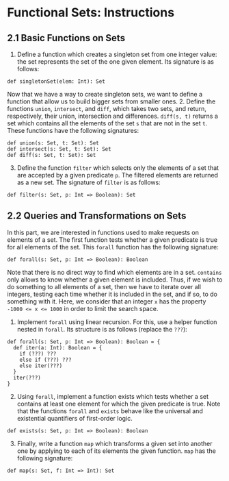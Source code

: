 Functional Sets: Instructions
=============================

2.1 Basic Functions on Sets
---------------------------

1. Define a function which creates a singleton set from one integer
value: the set represents the set of the one given element. Its
signature is as follows:
```
def singletonSet(elem: Int): Set
```
Now that we have a way to create singleton sets, we want to define a
function that allow us to build bigger sets from smaller ones.
2. Define the functions `union`, `intersect`, and `diff`, which takes two
sets, and return, respectively, their union, intersection and
differences. `diff(s, t)` returns a set which contains all the elements of
the set `s` that are not in the set `t`. These functions have the following signatures:
```
def union(s: Set, t: Set): Set
def intersect(s: Set, t: Set): Set
def diff(s: Set, t: Set): Set
```
3. Define the function `filter` which selects only the elements of a set
that are accepted by a given predicate `p`. The filtered elements are
returned as a new set. The signature of `filter` is as follows:
```
def filter(s: Set, p: Int => Boolean): Set
```

2.2 Queries and Transformations on Sets
---------------------------------------
In this part, we are interested in functions used to make requests on
elements of a set. The first function tests whether a given predicate is
true for all elements of the set. This `forall` function has the
following signature:
```
def forall(s: Set, p: Int => Boolean): Boolean
```
Note that there is no direct way to find which elements are in a
set. `contains` only allows to know whether a given element is
included. Thus, if we wish to do something to all elements of a set,
then we have to iterate over all integers, testing each time whether it
is included in the set, and if so, to do something with it. Here, we
consider that an integer `x` has the property `-1000 <= x <= 1000` in order
to limit the search space.
1. Implement `forall` using linear recursion. For this, use a helper
function nested in `forall`. Its structure is as follows (replace the
`???`):
```
def forall(s: Set, p: Int => Boolean): Boolean = {
  def iter(a: Int): Boolean = {
	if (???) ???
	else if (???) ???
	else iter(???)
  }
  iter(???)
}
```
2. Using `forall`, implement a function exists which tests whether a set
contains at least one element for which the given predicate is
true. Note that the functions `forall` and `exists` behave like the
universal and existential quantifiers of first-order logic.
```
def exists(s: Set, p: Int => Boolean): Boolean
```

3. Finally, write a function `map` which transforms a given set into
another one by applying to each of its elements the given function. `map`
has the following signature:
```
def map(s: Set, f: Int => Int): Set
```
